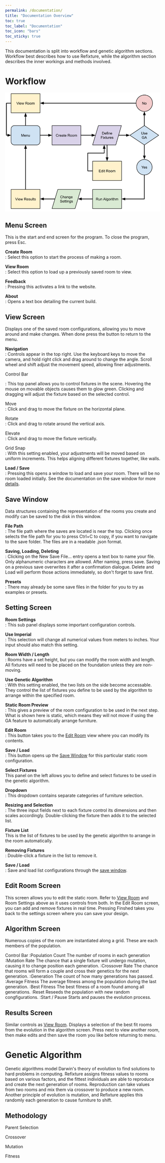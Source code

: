 ```yaml
---
permalink: /documentation/
title: "Documentation Overview"
toc: true
toc_label: "Documentation"
toc_icon: "bars"
toc_sticky: true
---
```


This documentation is split into workflow and genetic algorithm sections. Workflow best describes how to use Refixture, while the algorithm section describes the inner workings and methods involved.

# Workflow

![Flowchart](/assets/images/Refixture-Flowchart.png)

## Menu Screen
This is the start and end screen for the program. To close the program, press Esc.

**Create Room**  
: Select this option to start the process of making a room.

**View Room**  
: Select this option to load up a previously saved room to view.

**Feedback**  
: Pressing this activates a link to the website.

**About**  
: Opens a text box detailing the current build.

## View Screen
Displays one of the saved room configurations, allowing you to move around and make changes. When done press the button to return to the menu.

**Navigation**  
: Controls appear in the top right. Use the keyboard keys to move the camera, and hold right click and drag around to change the angle. Scroll wheel and shift adjust the movement speed, allowing finer adjustments.

Control Bar  

: This top panel allows you to control fixtures in the scene. Hovering the mouse on movable objects causes them to glow green. Clicking and dragging will adjust the fixture based on the selected control.

  Move  
  : Click and drag to move the fixture on the horizontal plane.

  Rotate  
  : Click and drag to rotate around the vertical axis.

  Elevate   
  : Click and drag to move the fixture vertically.

  Grid Snap  
  : With this setting enabled, your adjustments will be moved based on uniform increments. This helps aligning different fixtures together, like walls.

**Load / Save**  
: Pressing this opens a window to load and save your room. There will be no room loaded initially. See the documentation on the save window for more [details](#save-window).

## Save Window
Data structures containing the representation of the rooms you create and modify can be saved to the disk in this window.

**File Path**  
: The file path where the saves are located is near the top. Clicking once selects the file path for you to press Ctrl+C to copy, if you want to navigate to the save folder. The files are in a readable .json format.

**Saving, Loading, Deleting**  
: Clicking on the New Save File... entry opens a text box to name your file. Only alphanumeric characters are allowed. After naming, press save. Saving on a previous save overwrites it after a confirmation dialogue. Delete and Load will perform those actions immediately, so don't forget to save first.

**Presets**  
: There may already be some save files in the folder for you to try as examples or presets.

## Setting Screen

**Room Settings**  
: This sub panel displays some important configuration controls.

  __Use Imperial__  
  : This selection will change all numerical values from meters to inches. Your input should also match this setting.

  __Room Width / Length__  
  : Rooms have a set height, but you can modify the room width and length. All fixtures will need to be placed on the foundation unless they are non-moving.

  __Use Genetic Algorithm__  
  : With this setting enabled, the two lists on the side become accessable. They control the list of fixtures you define to be used by the algorithm to arrange within the specified room.

**Static Room Preview**  
: This gives a preview of the room configuration to be used in the next step. What is shown here is static, which means they will not move if using the GA feature to automatically arrange furniture.

  __Edit Room__  
  : This button takes you to the [Edit Room](#edit-room-screen) view where you can modify its contents.

  __Save / Load__  
  : This button opens up the [Save Window](#save-window) for this particular static room configuration. 

**Select Fixtures**  
This panel on the left allows you to define and select fixtures to be used in the genetic algorithm.

  __Dropdown__  
  : This dropdown contains separate categories of furniture selection.

  __Resizing and Selection__  
  : The three input fields next to each fixture control its dimensions and then scales accordingly. Double-clicking the fixture then adds it to the selected list.

**Fixture List**  
This is the list of fixtures to be used by the genetic algorithm to arrange in the room automatically.

  __Removing Fixtures__  
  : Double-click a fixture in the list to remove it.

  __Save / Load__  
  : Save and load list configurations through the [save window](#save-window).

## Edit Room Screen

This screen allows you to edit the static room. Refer to [View Room](#view-room) and Room Settings above as it uses controls from both. In the Edit Room screen, you can add and remove fixtures in real time. Pressing Finshed takes you back to the settings screen where you can save your design.

## Algorithm Screen

Numerous copies of the room are instantiated along a grid. These are each members of the population.

Control Bar
  :Population Count
     The number of rooms in each generation
  :Mutation Rate
     The chance that a single fixture will undergo mutation, causing it to change position each generation.
  :Crossover Rate
     The chance that rooms will form a couple and cross their genetics for the next generation.
  :Generation
     The count of how many generations has passed.
  :Average Fitness
     The average fitness among the population during the last generation.
  :Best Fitness
     The best fitness of a room found among all generations.
  :Reset
     Reseeds the population with new random congfigurations.
  :Start / Pause
     Starts and pauses the evolution process.

## Results Screen

Similar controls as [View Room](#view-room). Displays a selection of the best fit rooms from the evolution in the algorithm screen. Press next to view another room, then make edits and then save the room you like before returning to menu.

# Genetic Algorithm

Genetic algorithms model Darwin's theory of evolution to find solutions to hard problems in computing. Refixture assigns fitness values to rooms based on various factors, and the fittest individuals are able to reproduce and create the next generation of rooms. Reproduction can take values from two rooms and mix them via crossover to produce a new room. Another principle of evolution is mutation, and Refixture applies this randomly each generation to cause furniture to shift.

## Methodology

  Parent Selection
  
  Crossover

  Mutation

  Fitness
